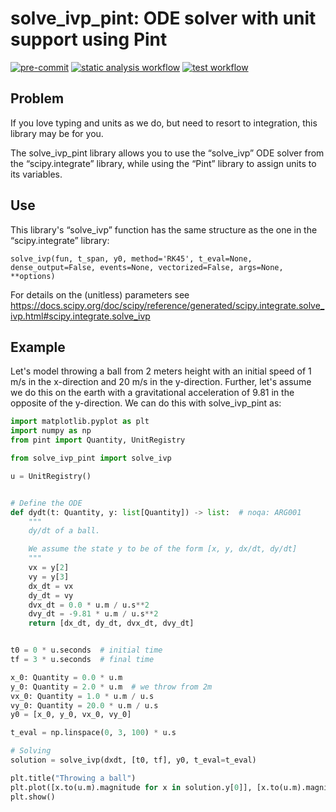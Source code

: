 # solve_ivp_pint: ODE solver with unit support using Pint 

[![pre-commit](https://img.shields.io/badge/pre--commit-enabled-brightgreen?logo=pre-commit)](https://github.com/pre-commit/pre-commit)
[![static analysis workflow](https://github.com/BioDisCo/solve_ivp_pint/actions/workflows/static-analysis.yaml/badge.svg)](https://github.com/BioDisCo/solve_ivp_pint/actions/workflows/static-analysis.yaml/)
[![test workflow](https://github.com/BioDisCo/solve_ivp_pint/actions/workflows/test.yaml/badge.svg)](https://github.com/BioDisCo/solve_ivp_pint/actions/workflows/test.yaml/)

## Problem

If you love typing and units as we do, but need to resort to integration, this library may be for you.

The solve_ivp_pint library allows you to use the “solve_ivp” ODE solver from the “scipy.integrate” library, while using the “Pint” library to assign units to its variables.

## Use

This library's “solve_ivp” function has the same structure as the one in the “scipy.integrate” library:
 
```
solve_ivp(fun, t_span, y0, method='RK45', t_eval=None, dense_output=False, events=None, vectorized=False, args=None, **options)
```
 
For details on the (unitless) parameters see https://docs.scipy.org/doc/scipy/reference/generated/scipy.integrate.solve_ivp.html#scipy.integrate.solve_ivp
 
 
## Example

Let's model throwing a ball from 2 meters height with an initial speed of 1 m/s in the x-direction and 20 m/s in the y-direction.
Further, let's assume we do this on the earth with a gravitational acceleration of 9.81 in the opposite of the y-direction.
We can do this with solve_ivp_pint as:

```python
import matplotlib.pyplot as plt
import numpy as np
from pint import Quantity, UnitRegistry

from solve_ivp_pint import solve_ivp

u = UnitRegistry()


# Define the ODE
def dydt(t: Quantity, y: list[Quantity]) -> list:  # noqa: ARG001
    """
    dy/dt of a ball.

    We assume the state y to be of the form [x, y, dx/dt, dy/dt]
    """
    vx = y[2]
    vy = y[3]
    dx_dt = vx
    dy_dt = vy
    dvx_dt = 0.0 * u.m / u.s**2
    dvy_dt = -9.81 * u.m / u.s**2
    return [dx_dt, dy_dt, dvx_dt, dvy_dt]


t0 = 0 * u.seconds  # initial time
tf = 3 * u.seconds  # final time

x_0: Quantity = 0.0 * u.m
y_0: Quantity = 2.0 * u.m  # we throw from 2m
vx_0: Quantity = 1.0 * u.m / u.s
vy_0: Quantity = 20.0 * u.m / u.s
y0 = [x_0, y_0, vx_0, vy_0]

t_eval = np.linspace(0, 3, 100) * u.s

# Solving
solution = solve_ivp(dxdt, [t0, tf], y0, t_eval=t_eval)

plt.title("Throwing a ball")
plt.plot([x.to(u.m).magnitude for x in solution.y[0]], [x.to(u.m).magnitude for x in solution.y[1]], "--")
plt.show()
```